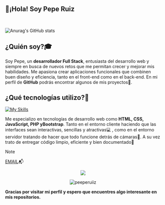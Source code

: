 ## 👋¡Hola! Soy Pepe Ruiz
<br>

![Anurag's GitHub stats](https://github-readme-stats.vercel.app/api?username=peeperuiiz&theme=graywhite&show_icons=true)


## ¿Quién soy?🎓
<p>Soy Pepe, un <strong>desarrollador Full Stack</strong>, entusiasta del desarrollo web y siempre en busca de nuevos retos que me permitan crecer y mejorar mis habilidades. Me apasiona crear aplicaciones funcionales que combinen buen diseño y eficiencia, tanto en el front-end como en el back-end. En mi perfil de <strong>GitHub</strong> podrás encontrar algunos de mis proyectos🚧.</p>

## ¿Qué tecnologías utilizo?📡
[![My Skills](https://skillicons.dev/icons?i=js,html,css,bootstrap,java,php,mysql,ps,git)](https://skillicons.dev)
<p>Me especializo en tecnologías de desarrollo web como <strong>HTML, CSS, JavaScript, PHP yBootstrap</strong>. Tanto en el entorno cliente haciendo que las interfaces sean interactivas, sencillas y atractivas💻 , como en el entorno servidor tratando de hacer que todo funcione detrás de cámaras💾. A su vez trato de entregar código limpio, eficiente y bien documentado📝</p>

> [!NOTE]
> <a href="peperuirom@gmail.com">EMAIL</a>📬

<p align='center'>
<img src="https://github-readme-stats.anuraghazra1.vercel.app/api/top-langs/?username=peeperuiiz&theme=light&hide_border=true&no-bg=true&no-frame=true&langs_count=10">
</p>

<p align='center'>
<img src="https://github-profile-trophy.vercel.app/?username=peeperuiiz&layout=compact&theme=light&column=4&margin-w=15&margin-h=15" alt="peeperuiiz" />
</p>

<p><strong>Gracias por visitar mi perfil y espero que encuentres algo interesante en mis repositorios.</strong></p>
